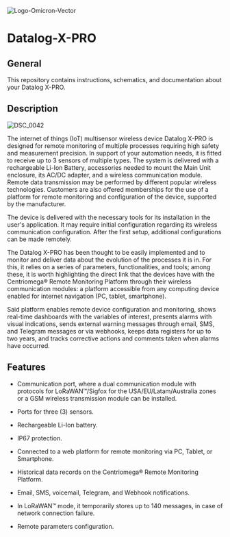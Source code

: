 ![Logo-Omicron-Vector](https://github.com/Omicron-IoT-Solutions/Datalog-X-PRO/assets/141452095/bc764263-2774-445c-a2a3-1181439de2bd)

# Datalog-X-PRO
## General
This repository contains instructions, schematics, and documentation about your Datalog X-PRO.

## Description
![DSC_0042](https://github.com/Omicron-IoT-Solutions/Datalog-X-PRO/assets/141452095/28735f14-6ce6-46a1-a905-5cb43679b0e3)

The internet of things (IoT) multisensor wireless device Datalog X-PRO is designed for remote monitoring of multiple processes requiring high safety and measurement precision. In support of your automation needs, it is fitted to receive up to 3 sensors of multiple types. 
The system is delivered with a rechargeable Li-Ion Battery, accessories needed to mount the Main Unit enclosure, its AC/DC adapter, and a wireless communication module. Remote data transmission may be performed by different popular wireless technologies. Customers are also offered memberships for the use of a platform for remote monitoring and configuration of the device, supported by the manufacturer.

The device is delivered with the necessary tools for its installation in the user's application. It may require initial configuration regarding its wireless communication configuration. After the first setup, additional configurations can be made remotely. 

The Datalog X-PRO has been thought to be easily implemented and to monitor and deliver data about the evolution of the processes it is in. For this, it relies on a series of parameters, functionalities, and tools; among these, it is worth highlighting the direct link that the devices have with the Centriomega® Remote Monitoring Platform through their wireless communication modules: a platform accessible from any computing device enabled for internet navigation (PC, tablet, smartphone).

Said platform enables remote device configuration and monitoring, shows real-time dashboards with the variables of interest, presents alarms with visual indications, sends external warning messages through email, SMS, and Telegram messages or via webhooks, keeps data registers for up to two years, and tracks corrective actions and comments taken when alarms have occurred.

## Features
- Communication port, where a dual communication module with protocols for LoRaWAN™/Sigfox for the USA/EU/Latam/Australia zones or a GSM wireless transmission module can be installed.

- Ports for three (3) sensors.

- Rechargeable Li-Ion battery.

- IP67 protection.

- Connected to a web platform for remote monitoring via PC, Tablet, or Smartphone.

- Historical data records on the Centriomega® Remote Monitoring Platform.

- Email, SMS, voicemail, Telegram, and Webhook notifications.

- In LoRaWAN™ mode, it temporarily stores up to 140 messages, in case of network connection failure.

- Remote parameters configuration.




